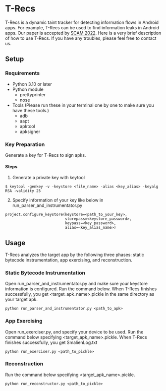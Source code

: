# T-Recs

T-Recs is a dynamic taint tracker for detecting information flows in Android apps. For example, T-Recs can be used to find information leaks in Android apps. Our paper is accepted by [SCAM 2022](https://www.ieee-scam.org/2022/#home). Here is a very brief description of how to use T-Recs. If you have any troubles, please feel free to contact us.

## Setup

### Requirements
- Python 3.10 or later
- Python module
    - prettyprinter
    - nose
- Tools (Please run these in your terminal one by one to make sure you have these tools.)
    - adb
    - aapt
    - apktool
    - apksigner

### Key Preparation

Generate a key for T-Recs to sign apks.

#### Steps

1. Generate a private key with keytool

```
$ keytool -genkey -v -keystore <file_name> -alias <key_alias> -keyalg RSA -validity 25
```

2. Specify information of your key like below in run_parser_and_instrumentator.py

```
project.configure_keystore(keystore=<path_to_your_key>,
                           storepass=<keystore_password>,
                           keypass=<key_password>,
                           alias=<key_alias_name>)
```

## Usage

T-Recs analyzes the target app by the following three phases: static bytecode instrumentation, app exercising, and reconstruction.

### Static Bytecode Instrumentation

Open run_parser_and_instrumentator.py and make sure your keystore information is configured.
Run the command below.
When T-Recs finishes successfully, you get <target_apk_name>.pickle in the same directory as your target apk.

```
python run_parser_and_instrumentator.py <path_to_apk>
```

### App Exercising

Open run_exerciser.py, and specify your device to be used.
Run the command below specifying <target_apk_name>.pickle.
When T-Recs finishes successfully, you get SmalienLog.txt 

```
python run_exerciser.py <path_to_pickle>
```

### Reconstruction

Run the command below specifying <target_apk_name>.pickle.

```
python run_reconstructor.py <path_to_pickle>
```
